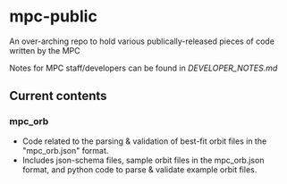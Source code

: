 # mpc-public

An over-arching repo to hold various publically-released pieces of code written by the MPC

Notes for MPC staff/developers can be found in *DEVELOPER_NOTES.md*

## Current contents 

### mpc_orb
 - Code related to the parsing & validation of best-fit orbit files in the "mpc_orb.json" format.
 - Includes json-schema files, sample orbit files in the mpc_orb.json format, and python code to parse & validate example orbit files.


